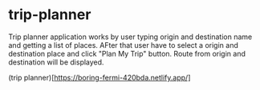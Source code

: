 # trip-planner

Trip planner application works by user typing origin and destination name and getting a list of places.
AFter that user have to select a origin and destination place and click "Plan My Trip" button.
Route from origin and destination will be displayed.

(trip planner)[https://boring-fermi-420bda.netlify.app/]
